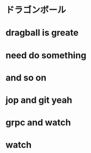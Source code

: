 # ドラゴンボール
# dragball is greate 
# need do something
# and so on
# jop and git yeah
# grpc and watch
# watch 
